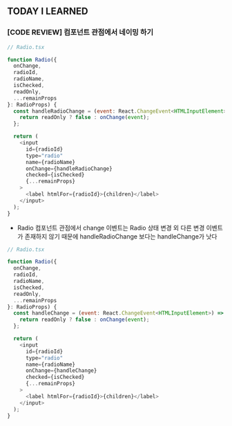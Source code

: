 ## TODAY I LEARNED

### [CODE REVIEW] 컴포넌트 관점에서 네이밍 하기

```javascript
// Radio.tsx

function Radio({
  onChange,
  radioId,
  radioName,
  isChecked,
  readOnly,
  ...remainProps
}: RadioProps) {
  const handleRadioChange = (event: React.ChangeEvent<HTMLInputElement>) => {
    return readOnly ? false : onChange(event);
  };

  return (
    <input
      id={radioId}
      type="radio"
      name={radioName}
      onChange={handleRadioChange}
      checked={isChecked}
      {...remainProps}
    >
      <label htmlFor={radioId}>{children}</label>
    </input>
  );
}
```

- Radio 컴포넌트 관점에서 change 이벤트는 Radio 상태 변경 외 다른 변경 이벤트가 존재하지 않기 때문에 handleRadioChange 보다는 handleChange가 낫다

```javascript
// Radio.tsx

function Radio({
  onChange,
  radioId,
  radioName,
  isChecked,
  readOnly,
  ...remainProps
}: RadioProps) {
  const handleChange = (event: React.ChangeEvent<HTMLInputElement>) => {
    return readOnly ? false : onChange(event);
  };

  return (
    <input
      id={radioId}
      type="radio"
      name={radioName}
      onChange={handleChange}
      checked={isChecked}
      {...remainProps}
    >
      <label htmlFor={radioId}>{children}</label>
    </input>
  );
}
```
